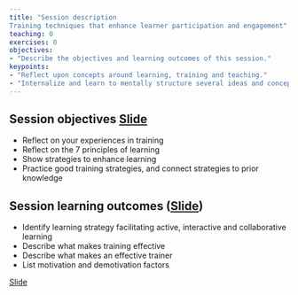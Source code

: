 ```yaml
---
title: "Session description
Training techniques that enhance learner participation and engagement"
teaching: 0
exercises: 0
objectives:
- "Describe the objectives and learning outcomes of this session."
keypoints:
- "Reflect upon concepts around learning, training and teaching."
- "Internalize and learn to mentally structure several ideas and concepts related to learning, training and teaching."
---
```


## Session objectives [Slide](https://hackmd.io/@X6W3UQEtR7m_0hsM2RbwzA/HkCxB5p1P#/2)
- Reflect on your experiences in training
- Reflect on the 7 principles of learning
- Show strategies to enhance learning
- Practice good training strategies, and connect strategies to prior knowledge





## Session learning outcomes      ([Slide](https://hackmd.io/@X6W3UQEtR7m_0hsM2RbwzA/HkCxB5p1P#/3))
- Identify learning strategy facilitating active, interactive and collaborative learning
- Describe what makes training effective
- Describe what makes an effective trainer
- List motivation and demotivation factors

[Slide](https://hackmd.io/@X6W3UQEtR7m_0hsM2RbwzA/HkCxB5p1P#/3)
